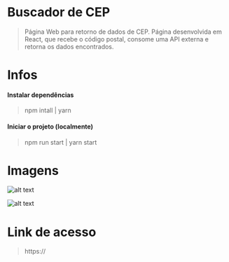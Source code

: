# Buscador de CEP
> Página Web para retorno de dados de CEP. Página desenvolvida em React, que recebe o código postal, consome uma API externa e retorna os dados encontrados.

# Infos
#### Instalar dependências
> npm intall | yarn

#### Iniciar o projeto (localmente)
> npm run start | yarn start

# Imagens

![alt text](http://url/to/img.png)

![alt text](http://url/to/img.png)

# Link de acesso

> https://